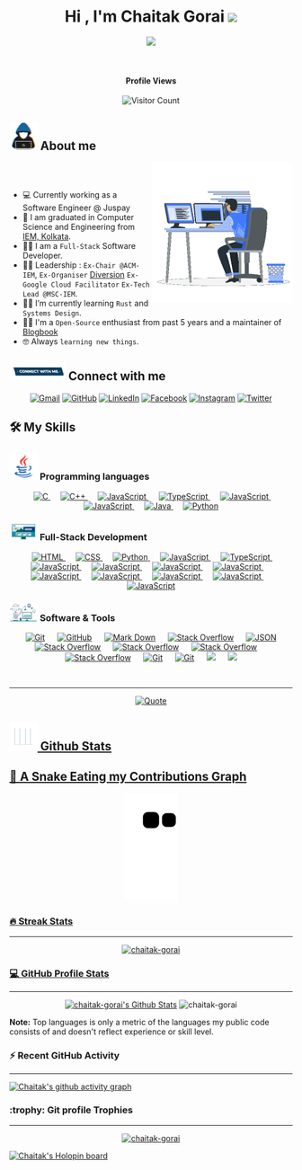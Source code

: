 <h1 align="center">Hi , I'm Chaitak Gorai <img src="https://media.giphy.com/media/hvRJCLFzcasrR4ia7z/giphy.gif" width="35"></h1>
<p align="center">
  <a href="https://github.com/DenverCoder1/readme-typing-svg"><img src="https://readme-typing-svg.herokuapp.com?font=Time+New+Roman&color=%23C8BE25&size=25&center=true&vCenter=true&width=600&height=100&lines=Full+Stack+Developer;Computer+Science+Student;Google+Cloud+Certified;Chair+@ACM-IEM;Lead+Organiser+@Diversion2k23;Always+learning+new+things"></a>
</p>

<br>


<p align="center">
<h4 align="center">Profile Views</h4>
<p align="center">
<img src="https://profile-counter.glitch.me/{chaitak-gorai}/count.svg" alt="Visitor Count" />
</p>
</p>

## <picture><img src = "https://github.com/chaitak-gorai/chaitak-gorai/blob/main/Images/about_me.gif?raw=true" width = 50px></picture> About me

<picture> <img align="right" src="https://github.com/chaitak-gorai/chaitak-gorai/blob/main/Images/Right_Side.gif?raw=true" width = 250px></picture>

<br><br>
- 💻 Currently working as a Software Engineer @ Juspay
- :school: I am graduated in Computer Science and Engineering from [IEM, Kolkata](https://iem.edu.in/).
- :technologist: I am a `Full-Stack` Software Developer.
- :student: Leadership : `Ex-Chair @ACM-IEM`, `Ex-Organiser` [Diversion](https://diversion.tech) `Ex- Google Cloud Facilitator` `Ex-Tech Lead @MSC-IEM`.
- :student: I’m currently learning `Rust` and `Systems Design`.
- :student: I'm a `Open-Source` enthusiast from past 5 years and a maintainer of [Blogbook](https://github.com/chaitak-gorai/blogbook)
- :nerd_face: Always `learning new things`.
  <br>


## <picture> <img src="https://github.com/chaitak-gorai/chaitak-gorai/blob/main/Images/Connect-with-me.gif?raw=true" width="100px"> </picture> Connect with me

<p align="center">
	<a href="mailto:chaitakgorai@gmail.com"><img img src="https://img.shields.io/badge/gmail-%23EA4335.svg?style=plastic&logo=gmail&logoColor=white" alt="Gmail"/></a>
	<a href="https://github.com/chaitak-gorai"><img src="https://img.shields.io/badge/github-%23181717.svg?style=plastic&logo=github&logoColor=white" alt="GitHub"/></a>
	<a href="https://www.linkedin.com/in/chaitakgorai/"><img src="https://img.shields.io/badge/linkedin-%230A66C2.svg?style=plastic&logo=linkedin&logoColor=white" alt="LinkedIn"/></a>
	<a href="https://www.facebook.com/chaitak.gorai.9/"><img src="https://img.shields.io/badge/facebook-%231877F2.svg?style=plastic&logo=facebook&logoColor=white" alt="Facebook"/></a>
	<a href="https://www.instagram.com/chaitak.exe/"><img src="https://img.shields.io/badge/instagram-%23E4405F.svg?style=plastic&logo=instagram&logoColor=white" alt="Instagram"/></a>
	<a href="https://twitter.com/chaitak_"><img src="https://img.shields.io/badge/twitter-%231877F2.svg?style=plastic&logo=twitter&logoColor=white" alt="Twitter"/></a>
</p>

## 🛠️ My Skills

### <picture> <img src = "https://github.com/chaitak-gorai/chaitak-gorai/blob/main/Images/Programming_Languages.gif?raw=true" width = 50px> </picture> Programming languages

<p align="center"> 
  &emsp; 
  <a href="https://www.cprogramming.com/" target="_blank"> 
    <img alt="C" src="https://img.shields.io/badge/C%20-%232370ED.svg?style=plastic&logo=c&logoColor=white">
  </a> 
  &emsp;
  <a href="https://www.w3schools.com/cpp/" target="_blank"> 
    <img alt="C++" src="https://img.shields.io/badge/C++%20-%2300599C.svg?style=plastic&logo=c%2B%2B&logoColor=white">
  </a> 
  &emsp;
  <a href="https://developer.mozilla.org/en-US/docs/Web/JavaScript" target="_blank"> 
     <img alt="JavaScript" src="https://img.shields.io/badge/JavaScript%20-%23F7DF1E.svg?style=plastic&logo=javascript&logoColor=black">
   </a>
    &emsp;
  <a href="https://developer.mozilla.org/en-US/docs/Web/JavaScript" target="_blank"> 
     <img alt="TypeScript" src="https://img.shields.io/badge/TypeScript%20-%23F7DF1E.svg?style=plastic&logo=typescript&logoColor=black">
   </a>
    &emsp;
  <a href="https://developer.mozilla.org/en-US/docs/Web/JavaScript" target="_blank"> 
     <img alt="JavaScript" src="https://img.shields.io/badge/PHP%20-%23E34F26.svg?style=plastic&logo=php&logoColor=black">
   </a>
      &emsp;
  <a href="https://developer.mozilla.org/en-US/docs/Web/JavaScript" target="_blank"> 
     <img alt="JavaScript" src="https://img.shields.io/badge/Solidity%20-%23F7DF1E.svg?style=plastic&logo=solidity&logoColor=black">
   </a>
  &emsp;
  <a href="https://www.java.com" target="_blank"> 
    <img alt="Java" src="https://img.shields.io/badge/Java-%23007396.svg?style=plastic&logo=java&logoColor=white">
  </a>
  &emsp;
   <a href="https://www.python.org" target="_blank">
    <img alt="Python" src="https://img.shields.io/badge/Python%20-%2314354C.svg?style=plastic&logo=python&logoColor=white">
  </a>
</p>

### <picture> <img src = "https://github.com/chaitak-gorai/chaitak-gorai/blob/main/Images/Front_End.gif?raw=true" width = 50px> </picture> Full-Stack Development

<p align="center"> 
  &emsp; 
  <a href="https://www.w3.org/html/" target="_blank"> 
   <img alt="HTML" src="https://img.shields.io/badge/HTML5%20-%23E34F26.svg?style=plastic&logo=html5&logoColor=white">
  </a>   
  &emsp;
  <a href="https://www.w3schools.com/css/" target="_blank">
    <img alt="CSS" src="https://img.shields.io/badge/CSS%20-%231572B6.svg?style=plastic&logo=css3&logoColor=white">
  </a> 
  &emsp;
  <a href="https://www.python.org" target="_blank">
    <img alt="Python" src="https://img.shields.io/badge/react-%2361DAFB.svg?style=plastic&logo=React&logoColor=black">
  </a>
  &emsp;
  <a href="https://developer.mozilla.org/en-US/docs/Web/JavaScript" target="_blank"> 
     <img alt="JavaScript" src="https://img.shields.io/badge/JavaScript%20-%23F7DF1E.svg?style=plastic&logo=javascript&logoColor=black">
   </a>
       &emsp;
  <a href="https://developer.mozilla.org/en-US/docs/Web/JavaScript" target="_blank"> 
     <img alt="TypeScript" src="https://img.shields.io/badge/TypeScript%20-%23F7DF1E.svg?style=plastic&logo=typescript&logoColor=black">
   </a>
    &emsp;
  <a href="https://developer.mozilla.org/en-US/docs/Web/JavaScript" target="_blank"> 
     <img alt="JavaScript" src="https://img.shields.io/badge/PHP%20-%231572B6.svg?style=plastic&logo=php&logoColor=black">
   </a>
     &emsp;
  <a href="https://developer.mozilla.org/en-US/docs/Web/JavaScript" target="_blank"> 
     <img alt="JavaScript" src="https://img.shields.io/badge/NodeJs%20-%2334A853.svg?style=plastic&logo=nodedotjs&logoColor=black">
   </a>
     &emsp;
  <a href="https://developer.mozilla.org/en-US/docs/Web/JavaScript" target="_blank"> 
     <img alt="JavaScript" src="https://img.shields.io/badge/ExpressJs%20-%23000000.svg?style=plastic&logo=express&logoColor=white">
   </a>
     &emsp;
  <a href="https://developer.mozilla.org/en-US/docs/Web/JavaScript" target="_blank"> 
     <img alt="JavaScript" src="https://img.shields.io/badge/MongoDB%20-%2334A853.svg?style=plastic&logo=mongodb&logoColor=black">
   </a>
     &emsp;
  <a href="https://developer.mozilla.org/en-US/docs/Web/JavaScript" target="_blank"> 
     <img alt="JavaScript" src="https://img.shields.io/badge/NextJs%20-%23000000.svg?style=plastic&logo=nextdotjs&logoColor=white">
   </a>
     &emsp;
  <a href="https://developer.mozilla.org/en-US/docs/Web/JavaScript" target="_blank"> 
     <img alt="JavaScript" src="https://img.shields.io/badge/GraphQL%20-%23E34F26.svg?style=plastic&logo=graphql&logoColor=black">
   </a>
     &emsp;
  <a href="https://developer.mozilla.org/en-US/docs/Web/JavaScript" target="_blank"> 
     <img alt="JavaScript" src="https://img.shields.io/badge/Bootstrap%20-%23E34F26.svg?style=plastic&logo=bootstrap&logoColor=black">
   </a>
     &emsp;
  <a href="https://developer.mozilla.org/en-US/docs/Web/JavaScript" target="_blank"> 
     <img alt="JavaScript" src="https://img.shields.io/badge/MaterialUI%20-%23E34F26.svg?style=plastic&logo=materialdesign&logoColor=black">
   </a>
     &emsp;
  <a href="https://developer.mozilla.org/en-US/docs/Web/JavaScript" target="_blank"> 
     <img alt="JavaScript" src="https://img.shields.io/badge/Tailwind%20-%23E34F26.svg?style=plastic&logo=tailwindcss&logoColor=black">
   </a>
   
</p>

### <picture> <img src = "https://github.com/chaitak-gorai/chaitak-gorai/blob/main/Images/Software_Tools.gif?raw=true" width = 50px> </picture> Software & Tools

<p align="center">
  &emsp;
    <a href="#"><img alt="Git" src="https://img.shields.io/badge/Git%20-%23F05033.svg?style=plastic&logo=git&logoColor=white"></a>
  &emsp;
    <a href="#"><img alt="GitHub" src="https://img.shields.io/badge/github-%23181717.svg?style=plastic&logo=github&logoColor=white"></a>
  &emsp;
    <a href="#"><img alt="Mark Down" src="https://img.shields.io/badge/Markdown-000000?style=plastic&logo=markdown&logoColor=white"></a>
  &emsp;
    <a href="#"><img alt="Stack Overflow" src="https://img.shields.io/badge/-Stack%20Overflow-FE7A16?style=plastic&logo=stack-overflow&logoColor=white"></a>
  &emsp;
    <a href="#"><img alt="JSON" img src="https://img.shields.io/badge/json-%23000000.svg?style=plastic&logo=json&logoColor=white"></a>
   &emsp;
    <a href="#"><img alt="Stack Overflow" src="https://img.shields.io/badge/-Google%20Cloud-FE7A16?style=plastic&logo=googlecloud&logoColor=white"></a>
       &emsp;
    <a href="#"><img alt="Stack Overflow" src="https://img.shields.io/badge/FireBase-%23181717?style=plastic&logo=firebase&logoColor=white"></a>
    &emsp;
    <a href="#"><img alt="Stack Overflow" src="https://img.shields.io/badge/Heroku-%23181717?style=plastic&logo=heroku&logoColor=white"></a>
    &emsp;
    <a href="#"><img alt="Stack Overflow" src="https://img.shields.io/badge/Postman-%23181717?style=plastic&logo=postman&logoColor=white"></a>
    &emsp;
    <a href="#"><img alt="Git" src="https://img.shields.io/badge/Razorpay%20-%23F05033.svg?style=plastic&logo=razorpay&logoColor=white"></a>
    &emsp;
    <a href="#"><img alt="Git" src="https://img.shields.io/badge/Sanity%20-%23F05033.svg?style=plastic&logo=sanity&logoColor=white"></a>
     &emsp;
    <a href="#"><img src="https://img.shields.io/badge/Linux-FCC624?style=plastic&logo=linux&logoColor=black"></a>
    &emsp;
    <a href="#"><img src="https://img.shields.io/badge/mysql-%234479A1.svg?&style=plastic&logo=mysql&logoColor=white"/></a>
</p>

<br>

---

<p align = "center">
	<a href="https://github.com/piyushsuthar/github-readme-quotes"> <img alt = "Quote" src="https://quotes-github-readme.vercel.app/api?type=horizontal&theme=tokyonight&animation=grow_out_in&quoteCategory=programming">
</p>

## <picture> <img src = "https://github.com/chaitak-gorai/chaitak-gorai/blob/main/Images/Statistics.gif?raw=true" width = 50px> </picture> Github Stats

## 🐍 A Snake Eating my Contributions Graph

<p align = "center">
	<img src = "https://github.com/chaitak-gorai/chaitak-gorai/blob/output/github-contribution-grid-snake.svg?" alt = "Snake Game"/>
</p>

<h3> 🔥 Streak Stats</h3>

---

<p align="center"><img src="https://github-readme-streak-stats.herokuapp.com/?user=chaitak-gorai&theme=tokyonight_duo" alt="chaitak-gorai" /></p>

  
<h3>💻 GitHub Profile Stats</h3>

---

<p align="center">
    <a href="https://github.com/anuraghazra/github-readme-stats">
	    <img alt="chaitak-gorai's Github Stats" src="https://github-readme-stats.vercel.app/api?username=chaitak-gorai&show_icons=true&count_private=true&locale=en&theme=tokyonight&layout=compact" height="230px"/></a>
	  <img src="https://github-readme-stats.vercel.app/api/top-langs?username=chaitak-gorai&langs_count=10&show_icons=true&locale=en&theme=tokyonight" alt="chaitak-gorai" height="230px"/>
<br/>

<b>Note:</b> Top languages is only a metric of the languages my public code consists of and doesn't reflect experience or skill level.

  </p>


<h3>⚡ Recent GitHub Activity</h3>

---

[![Chaitak's github activity graph](https://github-readme-activity-graph.cyclic.app/graph?username=chaitak-gorai&theme=github)](https://github.com/chaitak-gorai/github-readme-activity-graph)



<h3> :trophy: Git profile Trophies </h3>

---

<p align="center"> <a href="https://github.com/ryo-ma/github-profile-trophy"><img src="https://github-profile-trophy.vercel.app/?username=chaitak-gorai&layout=compact&theme=tokyonight&column=4&margin-w=15&margin-h=15" alt="chaitak-gorai" /></a> </p>

[![Chaitak's Holopin board](https://holopin.io/api/user/board?user=captcha14)](https://holopin.io/@captcha14)


